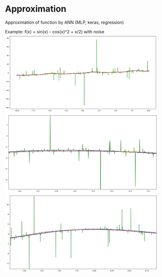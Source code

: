 # Approximation
Approximation of function by ANN (MLP, keras, regression)

Example: f(x) = sin(x) - cos(x)^2 + x/2) with noise
<img src="https://github.com/DentonJC/approximation/blob/master/img/1.png" />
<img src="https://github.com/DentonJC/approximation/blob/master/img/2.png" />
<img src="https://github.com/DentonJC/approximation/blob/master/img/3.png" />
